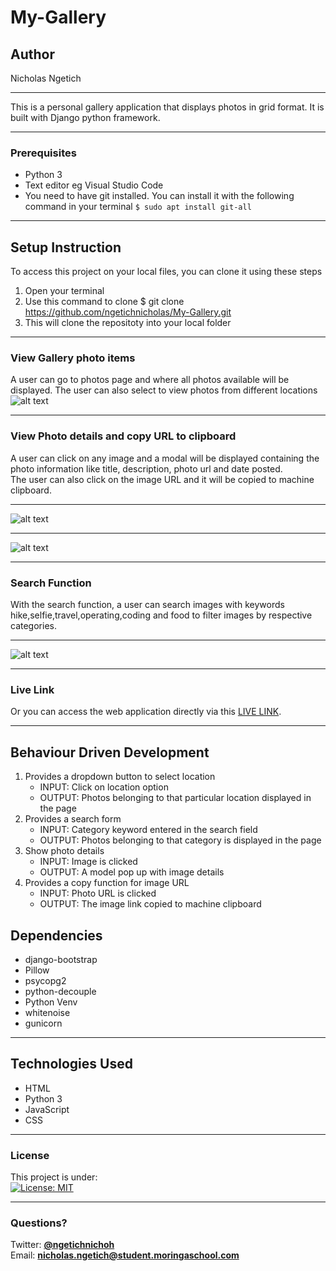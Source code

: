 # My-Gallery
## Author
Nicholas Ngetich
*****
This is a personal gallery application that displays photos in grid format. It is built with Django python framework.
*****
### Prerequisites
* Python 3
* Text editor eg Visual Studio Code
* You need to have git installed. You can install it with the following command in your terminal
`$ sudo apt install git-all`
*****
## Setup Instruction
To access this project on your local files, you can clone it using these steps
1. Open your terminal
1. Use this command to clone $ git clone https://github.com/ngetichnicholas/My-Gallery.git
1. This will clone the repositoty into your local folder
*****
### View Gallery photo items
A user can go to photos page and where all photos available will be displayed. The user can also select to view photos from different locations
![alt text](https://res.cloudinary.com/dbos9xidr/image/upload/v1625552653/Screenshot_from_2021-07-06_09-16-48_lmi3no.png)
*****
### View Photo details and copy URL to clipboard
A user can click on any image and a modal will be displayed containing the photo information like title, description, photo url and date posted.  
The user can also click on the image URL and it will be copied to machine clipboard.
*****
![alt text](https://res.cloudinary.com/dbos9xidr/image/upload/v1625553740/Screenshot_from_2021-07-06_09-41-15_ov93ex.png)
*****
![alt text](https://res.cloudinary.com/dbos9xidr/image/upload/v1625553894/Screenshot_from_2021-07-06_09-44-26_cetgzi.png)
*****
### Search Function
With the search function, a user can search images with keywords hike,selfie,travel,operating,coding and food to filter images by respective categories.
*****
![alt text](https://res.cloudinary.com/dbos9xidr/image/upload/v1625552943/Screenshot_from_2021-07-06_09-27-14_mfnjnc.png)
*****
### Live Link
Or you can access the web application directly via this [LIVE LINK]().
******
## Behaviour Driven Development
1. Provides a dropdown button to select location 
   - INPUT: Click on location option
   - OUTPUT: Photos belonging to that particular location displayed in the page
1. Provides a search form
   - INPUT: Category keyword entered in the search field
   - OUTPUT: Photos belonging to that category is displayed in the page
1. Show photo details
   - INPUT: Image is clicked
   - OUTPUT: A model pop up with image details
1. Provides a copy function for image URL
   - INPUT: Photo URL is clicked
   - OUTPUT: The image link copied to machine clipboard

## Dependencies
* django-bootstrap
* Pillow
* psycopg2
* python-decouple
* Python Venv
* whitenoise
* gunicorn
*****
## Technologies Used
* HTML
* Python 3
* JavaScript
* CSS
*****
### License
This project is under:  
[![License: MIT](https://img.shields.io/badge/License-MIT-yellow.svg)](/LICENSE)
*****
### Questions?
Twitter: **[@ngetichnichoh](https://twitter.com/ngetichnichoh)**  
Email: **[nicholas.ngetich@student.moringaschool.com](mailto:nicholas.ngetich@student.moringaschool.com)**